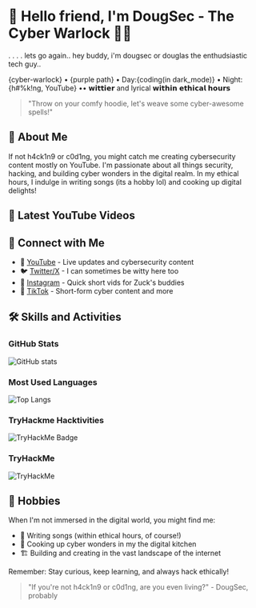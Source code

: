 # 👋 Hello friend, I'm DougSec - The Cyber Warlock 🧙‍♂️
.
.
.
.
lets go again.. hey buddy, i'm dougsec or douglas the enthudsiastic tech guy..

{cyber-warlock} • {purple path} • Day:{coding(in dark_mode)} • Night:{h#%k!ng, YouTube} •• 𝘄𝗶𝘁𝘁𝗶𝗲𝗿 and lyrical 𝘄𝗶𝘁𝗵𝗶𝗻 𝗲𝘁𝗵𝗶𝗰𝗮𝗹 𝗵𝗼𝘂𝗿𝘀

> "Throw on your comfy hoodie, let's weave some cyber-awesome spells!"

## 🚀 About Me

If not h4ck1n9 or c0d1ng, you might catch me creating cybersecurity content mostly on YouTube. I'm passionate about all things security, hacking, and building cyber wonders in the digital realm. In my ethical hours, I indulge in writing songs (its a hobby lol) and cooking up digital delights!

## 🎥 Latest YouTube Videos

<!-- YOUTUBE:START -->
<!-- This section will be automatically updated with your latest YouTube videos -->
<!-- YOUTUBE:END -->

## 🔗 Connect with Me

- 🎥 [YouTube](https://www.youtube.com/@douglascybersec) - Live updates and cybersecurity content
- 🐦 [Twitter/X](https://twitter.com/douglascybersec) - I can sometimes be witty here too
- 📸 [Instagram](https://instagram.com/douglascybersec) - Quick short vids for Zuck's buddies
- 🎵 [TikTok](https://www.tiktok.com/@douglascybersec) - Short-form cyber content and more

## 🛠 Skills and Activities

### GitHub Stats
![GitHub stats](https://github-readme-stats.vercel.app/api?username=douglascybersec&show_icons=true&theme=radical)

### Most Used Languages
![Top Langs](https://github-readme-stats.vercel.app/api/top-langs/?username=douglascybersec&layout=compact&theme=radical)

### TryHackme Hacktivities
![TryHackMe Badge](tryhackme_badge.png)


### TryHackMe
<img src="https://tryhackme-badges.s3.amazonaws.com/D0ugS3c0p5.png" alt="TryHackMe">

## 🎵 Hobbies

When I'm not immersed in the digital world, you might find me:
- 🎸 Writing songs (within ethical hours, of course!)
- 🍳 Cooking up cyber wonders in my the digital kitchen
- 🏗 Building and creating in the vast landscape of the internet

Remember: Stay curious, keep learning, and always hack ethically!

> "If you're not h4ck1n9 or c0d1ng, are you even living?" - DougSec, probably
